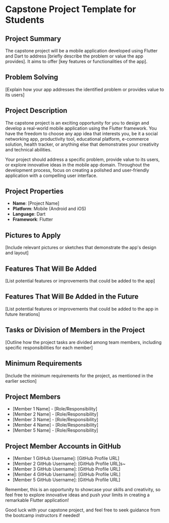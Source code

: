 # Capstone Project Template for Students


## Project Summary

The capstone project will be a mobile application developed using Flutter and Dart to address [briefly describe the problem or value the app provides]. It aims to offer [key features or functionalities of the app].


## Problem Solving

[Explain how your app addresses the identified problem or provides value to its users]



## Project Description

The capstone project is an exciting opportunity for you to design and develop a real-world mobile application using the Flutter framework. You have the freedom to choose any app idea that interests you, be it a social networking app, productivity tool, educational platform, e-commerce solution, health tracker, or anything else that demonstrates your creativity and technical abilities.

Your project should address a specific problem, provide value to its users, or explore innovative ideas in the mobile app domain. Throughout the development process, focus on creating a polished and user-friendly application with a compelling user interface.


## Project Properties

- **Name**: [Project Name]
- **Platform**: Mobile (Android and iOS)
- **Language**: Dart
- **Framework**: Flutter



## Pictures to Apply

[Include relevant pictures or sketches that demonstrate the app's design and layout]



## Features That Will Be Added

[List potential features or improvements that could be added to the app]


## Features That Will Be Added in the Future

[List potential features or improvements that could be added to the app in future iterations]



## Tasks or Division of Members in the Project

[Outline how the project tasks are divided among team members, including specific responsibilities for each member]


## Minimum Requirements

[Include the minimum requirements for the project, as mentioned in the earlier section]


## Project Members

- [Member 1 Name] - [Role/Responsibility]
- [Member 2 Name] - [Role/Responsibility]
- [Member 3 Name] - [Role/Responsibility]
- [Member 4 Name] - [Role/Responsibility]
- [Member 5 Name] - [Role/Responsibility]

  
## Project Member Accounts in GitHub

- [Member 1 GitHub Username]: [GitHub Profile URL]
- [Member 2 GitHub Username]: [GitHub Profile URL]s~
- [Member 3 GitHub Username]: [GitHub Profile URL]
- [Member 4 GitHub Username]: [GitHub Profile URL]
- [Member 5 GitHub Username]: [GitHub Profile URL]







Remember, this is an opportunity to showcase your skills and creativity, so feel free to explore innovative ideas and push your limits in creating a remarkable Flutter application!

Good luck with your capstone project, and feel free to seek guidance from the bootcamp instructors if needed!
